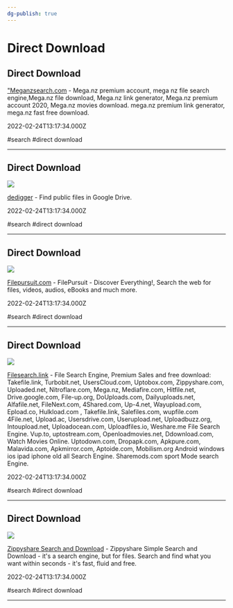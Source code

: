```yaml
---
dg-publish: true
---
```


# Direct Download

## Direct Download

["Meganzsearch.com](https://www.meganzsearch.com) - Mega.nz premium account, mega nz file search engine,Mega.nz file download, Mega.nz link generator, Mega.nz premium account 2020, Mega.nz movies download. mega.nz premium link generator,      mega.nz fast free download.

2022-02-24T13:17:34.000Z

#search #direct download

---

## Direct Download

![](https://www.dedigger.com/img/logo.png)

[dedigger](https://www.dedigger.com/#gsc.tab=0) - Find public files in Google Drive.

2022-02-24T13:17:34.000Z

#search #direct download

---

## Direct Download

![](https://filepursuit.com/assets/images/fp_500x500.png)

[Filepursuit.com](https://filepursuit.com) - FilePursuit - Discover Everything!, Search the web for files, videos, audios, eBooks and much more.

2022-02-24T13:17:34.000Z

#search #direct download

---

## Direct Download

![](https://filesearch.link/wp-content/themes/filesearch/img/filesearch_logo_s.png)

[Filesearch.link](https://www.filesearch.link) - File Search Engine, Premium Sales and free download: Takefile.link, Turbobit.net, UsersCloud.com, Uptobox.com, Zippyshare.com, Uploaded.net, Nitroflare.com, Mega.nz, Mediafire.com, Hitfile.net, Drive.google.com, File-up.org, DoUploads.com, Dailyuploads.net, Alfafile.net, FileNext.com, 4Shared.com, 	Up-4.net, Wayupload.com, Epload.co, Hulkload.com , Takefile.link, Salefiles.com, wupfile.com 4File.net, Upload.ac, Usersdrive.com, Userupload.net, Uploadbuzz.org, Intoupload.net, Uploadocean.com, Uploadfiles.io, Weshare.me File Search Engine. Vup.to, uptostream.com, Openloadmovies.net, Ddownload.com, Watch Movies Online. Uptodown.com, Dropapk.com, Apkpure.com, 	Malavida.com, Apkmirror.com, Aptoide.com, Mobilism.org Android windows ios ipad iphone old all Search Engine. Sharemods.com sport Mode search Engine.

2022-02-24T13:17:34.000Z

#search #direct download

---

## Direct Download

![](https://zippysharesearch.com/images/ZippyshareSearch.com.png)

[Zippyshare Search and Download](https://zippysharesearch.com) - Zippyshare Simple Search and Download - it's a search engine, but for files. Search and find what you want within seconds - it's fast, fluid and free.

2022-02-24T13:17:34.000Z

#search #direct download

---
